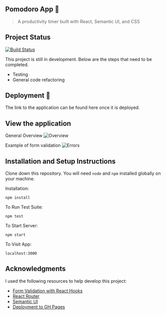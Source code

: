 ## Pomodoro App 🍅

> A productivity timer built with React, Semantic UI, and CSS

## Project Status

[![Build Status](https://app.travis-ci.com/lexiewh/react-pomodoro-app.svg?branch=master)](https://app.travis-ci.com/lexiewh/react-pomodoro-app)

This project is still in development. Below are the steps that need to be completed.

- Testing
- General code refactoring

## Deployment 🚀

The link to the application can be found here once it is deployed.

## View the application

General Overview
![Overview](./public/overview.gif)

Example of form validation
![Errors](./public/errors.gif)

## Installation and Setup Instructions

Clone down this repository. You will need `node` and `npm` installed globally on your machine.

Installation:

`npm install`

To Run Test Suite:

`npm test`

To Start Server:

`npm start`

To Visit App:

`localhost:3000`

## Acknowledgments

I used the following resources to help develop this project:

- [Form Validation with React Hooks](https://upmostly.com/tutorials/form-validation-using-custom-react-hooks)
- [React Router](https://reacttraining.com/react-router/)
- [Semantic UI](https://react.semantic-ui.com/)
- [Deployment to GH Pages](https://github.com/gitname/react-gh-pages)
